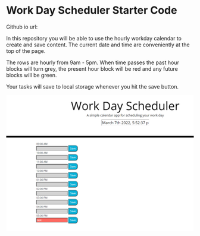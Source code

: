 # Work Day Scheduler Starter Code
Github io url:

In this repository you will be able to use the hourly workday calendar to create and save content. The current date and time are conveniently at the top of the page. 

The rows are hourly from 9am - 5pm. When time passes the past hour blocks will turn grey, the present hour block will be red and any future 
blocks will be green. 

Your tasks will save to local storage whenever you hit the save button. 


![GitHub Logo](/images/Capture.PNG) 

